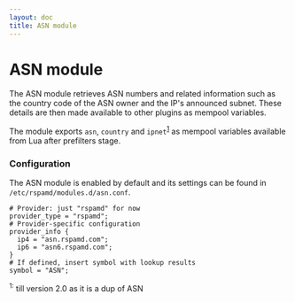 ```yaml
---
layout: doc
title: ASN module
---
```


# ASN module

The ASN module retrieves ASN numbers and related information such as the country code of the ASN owner and the IP's announced subnet. These details are then made available to other plugins as mempool variables.

The module exports `asn`, `country` and `ipnet`<sup>[1](#fn)</sup> as mempool variables available from Lua after prefilters stage.

### Configuration

The ASN module is enabled by default and its settings can be found in `/etc/rspamd/modules.d/asn.conf`.

~~~ucl
# Provider: just "rspamd" for now
provider_type = "rspamd";
# Provider-specific configuration
provider_info {
  ip4 = "asn.rspamd.com";
  ip6 = "asn6.rspamd.com";
}
# If defined, insert symbol with lookup results
symbol = "ASN";
~~~

<a name="fn"><sup>1:</sup></a> till version 2.0 as it is a dup of ASN

